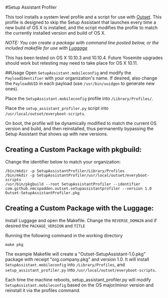 #Setup Assistant Profiler

This tool installs a system level profile and a script for use with [Outset](https://github.com/chilcote/outset).  This profile is designed to skip the Setup Assistant that launches every time a new build of OS X is installed, and the script modifies the profile to match the currently installed version and build of OS X.

*NOTE: You can create a package with command line posted below, or the included makefile for use with [Luggage](https://github.com/unixorn/luggage)*

This has been tested on OS X 10.10.3 and 10.10.4. Future Yosemite upgrades should work but retesting may need to take place for OS X 10.11.

##Usage
Open `SetupAssistant.mobileconfig` and modify the `PayloadIdentifier` with your organization's name. If desired, also change the `PayloadUUID` in each payload (use `/usr/bin/uuidgen` to generate new ones).

Place the `SetupAssistant.mobileconfig` profile into `/Library/Profiles/`.

Place the `setup_assistant_profiler.py` script into `/usr/local/outset/everyboot-scripts`.

On boot, the profile will be dynamically modified to match the current OS version and build, and then reinstalled, thus permanently bypassing the Setup Assistant that shows up with new versions.


## Creating a Custom Package with pkgbuild:
Change the identifier below to match your organization:

```
/bin/mkdir -p SetupAssistantProfiler/Library/Profiles
/bin/mkdir -p SetupAssistantProfiler/usr/local/outset/everyboot-scripts
/usr/bin/pkgbuild --root SetupAssistantProfiler --identifier com.github.nmcspadden.outset.setupassistantprofiler --version 1.0 Outset-SetupAssistantProfiler.pkg
```

## Creating a Custom Package with the Luggage:
Install Luggage and open the Makefile. Change the ```REVERSE_DOMAIN``` and if desired the ```PACKAGE_VERSION``` and ```TITLE```

Running the following command in the working directory

```
make pkg
```

The example Makefile will create a "Outset-SetupAssistant-1.0.pkg" package with receipt "org.company.pkg" and version 1.0. It will install `SetupAssistant.mobileconfig` into `/Library/Profiles`, and `setup_assistant_profiler.py` into `/usr/local/outset/everyboot-scripts`.

Each time the machine reboots, setup_assistant_profiler.py will modify `SetupAssistant.mobileconfig` based on the OS major/minor version and reinstall it via the profiles command.
